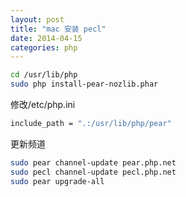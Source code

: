 ```yaml
---
layout: post
title: "mac 安装 pecl"
date: 2014-04-15
categories: php
---
```


```bash
cd /usr/lib/php
sudo php install-pear-nozlib.phar
```

修改/etc/php.ini
```bash
include_path = ".:/usr/lib/php/pear"
```

更新频道
```bash
sudo pear channel-update pear.php.net
sudo pecl channel-update pecl.php.net
sudo pear upgrade-all
```